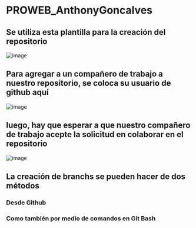 # PROWEB_AnthonyGoncalves

## Se utiliza esta plantilla para la creación del repositorio
![image](https://github.com/AnthonyG21/PROWEB_AnthonyGoncalves/assets/126922230/3f03221f-78e8-41ae-9ef6-88dc256f52be)

## Para agregar a un compañero de trabajo a nuestro repositorio, se coloca su usuario de github aquí
![image](https://github.com/AnthonyG21/PROWEB_AnthonyGoncalves/assets/126922230/c9879025-78bb-4770-9b57-482addd2c238)

## luego, hay que esperar a que nuestro compañero de trabajo acepte la solicitud en colaborar en el repositorio
![image](https://github.com/AnthonyG21/PROWEB_AnthonyGoncalves/assets/126922230/9b2819de-6583-498b-8669-30b66b6c56b4)

## La creación de branchs se pueden hacer de dos métodos

### Desde Github



### Como también por medio de comandos en Git Bash
